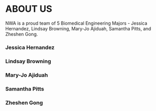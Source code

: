 # ABOUT US
NWA is a proud team of 5 Biomedical Engineering Majors - Jessica Hernandez, Lindsay Browning, Mary-Jo Ajiduah, Samantha Pitts, and Zheshen Gong.

### Jessica Hernandez

### Lindsay Browning

### Mary-Jo Ajiduah

### Samantha Pitts

### Zheshen Gong


